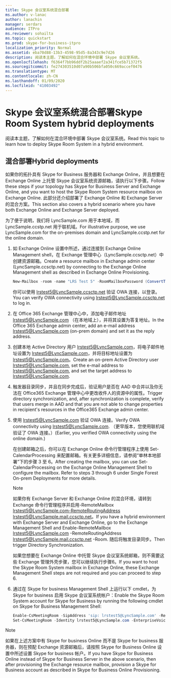 ```yaml
---
title: Skype 会议室系统混合部署
ms.author: v-lanac
author: lanachin
manager: serdars
audience: ITPro
ms.reviewer: sohailta
ms.topic: quickstart
ms.prod: skype-for-business-itpro
localization_priority: Normal
ms.assetid: eba70d88-13b3-4598-95d5-8a343c9e7d26
description: 阅读本主题，了解如何在混合环境中部署 Skype 会议室系统。
ms.openlocfilehash: f6364f7bb96ddf2b25aaaef2a341fce5b71372f5
ms.sourcegitcommit: fe274303510d07a90b506bfa050c669accef0476
ms.translationtype: MT
ms.contentlocale: zh-CN
ms.lasthandoff: 01/09/2020
ms.locfileid: "41003492"
---
```

# <a name="skype-room-system-hybrid-deployments"></a><span data-ttu-id="1192f-103">Skype 会议室系统混合部署</span><span class="sxs-lookup"><span data-stu-id="1192f-103">Skype Room System hybrid deployments</span></span>

<span data-ttu-id="1192f-104">阅读本主题，了解如何在混合环境中部署 Skype 会议室系统。</span><span class="sxs-lookup"><span data-stu-id="1192f-104">Read this topic to learn how to deploy Skype Room System in a hybrid environment.</span></span>
  
## <a name="hybrid-deployments"></a><span data-ttu-id="1192f-105">混合部署</span><span class="sxs-lookup"><span data-stu-id="1192f-105">Hybrid deployments</span></span>

<span data-ttu-id="1192f-106">如果你的拓扑具有 Skype for Business 服务器和 Exchange Online，并且想要在 Exchange Online 上托管 Skype 会议室系统资源邮箱，请执行以下步骤。</span><span class="sxs-lookup"><span data-stu-id="1192f-106">Follow these steps if your topology has Skype for Business Server and Exchange Online, and you want to host the Skype Room System resource mailbox on Exchange Online.</span></span> <span data-ttu-id="1192f-107">此部分还介绍部署了 Exchange Online 和 Exchange Server 的混合方案。</span><span class="sxs-lookup"><span data-stu-id="1192f-107">This section also covers a hybrid scenario where you have both Exchange Online and Exchange Server deployed.</span></span>
  
<span data-ttu-id="1192f-108">为了便于说明，我们将 LyncSample.com 用于本地域，而 LyncSample.ccstp.net 用于联机域。</span><span class="sxs-lookup"><span data-stu-id="1192f-108">For illustrative purpose, we use LyncSample.com for the on-premises domain and LyncSample.ccstp.net for the online domain.</span></span>
  
1. <span data-ttu-id="1192f-109">如 Exchange Online 设置中所述，通过连接到 Exchange Online Management shell，在 Exchange 管理中心（LyncSample.ccsctp.net）中创建资源邮箱。</span><span class="sxs-lookup"><span data-stu-id="1192f-109">Create a resource mailbox in Exchange admin center (LyncSample.ccsctp.net) by connecting to the Exchange Online Management shell as described in Exchange Online Provisioning.</span></span>
    
   ```powershell
   New-Mailbox -room -name "LRS Test 5" -RoomMailboxPassword (ConvertTo-SecureString <password> -AsPlainText -Force) -EnableRoomMailboxAccount $true 
   ```

    <span data-ttu-id="1192f-110">你可以使用 lrstest5@LyncSample.ccsctp.net 验证 OWA 连接，以登录。</span><span class="sxs-lookup"><span data-stu-id="1192f-110">You can verify OWA connectivity using lrstest5@LyncSample.ccsctp.net to log in.</span></span>
    
2. <span data-ttu-id="1192f-111">在 Office 365 Exchange 管理中心中，添加电子邮件地址 lrstest5@LyncSample.com （在本地域上），并将其设置为答复地址。</span><span class="sxs-lookup"><span data-stu-id="1192f-111">In the Office 365 Exchange admin center, add an e-mail address lrstest5@LyncSample.com (on-prem domain) and set it as the reply address.</span></span>
    
3. <span data-ttu-id="1192f-112">创建本地 Active Directory 用户 lrstest5@LyncSample.com，将电子邮件地址设置为 lrstest5@LyncSample.com，并将目标地址设置为 lrstest5@LyncSample.com。</span><span class="sxs-lookup"><span data-stu-id="1192f-112">Create an on-prem Active Directory user lrstest5@LyncSample.com, set the e-mail address to lrstest5@LyncSample.com, and set the target address to lrstest5@LyncSample.com.</span></span>
    
4. <span data-ttu-id="1192f-113">触发器目录同步，并且在同步完成后，验证用户是否在 AAD 中合并以及你无法在 Office365 Exchange 管理中心中更改收件人的资源中的属性。</span><span class="sxs-lookup"><span data-stu-id="1192f-113">Trigger directory synchronization, and, after synchronization is complete, verify that users merge in AAD and that you are not able to change properties in recipient's resources in the Office365 Exchange admin center.</span></span>
    
5. <span data-ttu-id="1192f-114">使用 lrstest5@LyncSample.com 验证 OWA 连接。</span><span class="sxs-lookup"><span data-stu-id="1192f-114">Verify OWA connectivity using lrstest5@LyncSample.com.</span></span> <span data-ttu-id="1192f-115">（更早版本，您使用联机域验证了 OWA 连接。）</span><span class="sxs-lookup"><span data-stu-id="1192f-115">(Earlier, you verified OWA connectivity using the online domain.)</span></span>
    
    <span data-ttu-id="1192f-p103">在创建邮箱之后，你可以在 Exchange Online 命令行管理程序上使用 Set-CalendarProcessing 来配置邮箱。有关更多详细信息，请参阅“单林本地部署”下的步骤 3 至 6。</span><span class="sxs-lookup"><span data-stu-id="1192f-p103">After creating the mailbox, you can use Set-CalendarProcessing on the Exchange Online Management Shell to configure the mailbox. Refer to steps 3 through 6 under Single Forest On-prem Deployments for more details.</span></span>
    
   > [!NOTE]
   > <span data-ttu-id="1192f-118">如果你有 Exchange Server 和 Exchange Online 的混合环境，请转到 Exchange 命令行管理程序并启用-RemoteMailbox lrstest5@LyncSample.com-RemoteRoutingAddress lrstest5@LyncSample.mail.ccsctp.net。</span><span class="sxs-lookup"><span data-stu-id="1192f-118">If you have a hybrid environment with Exchange Server and Exchange Online, go to the Exchange Management Shell and Enable-RemoteMailbox lrstest5@LyncSample.com -RemoteRoutingAddress lrstest5@LyncSample.mail.ccsctp.net -Room.</span></span> <span data-ttu-id="1192f-119">随后将触发目录同步。</span><span class="sxs-lookup"><span data-stu-id="1192f-119">Then trigger Directory Synchronization.</span></span> 
  
    <span data-ttu-id="1192f-120">如果您想要在 Exchange Online 中托管 Skype 会议室系统邮箱，则不需要这些 Exchange 管理外壳步骤，您可以继续执行步骤6。</span><span class="sxs-lookup"><span data-stu-id="1192f-120">If you want to host the Skype Room System mailbox in Exchange Online, these Exchange Management Shell steps are not required and you can proceed to step 6.</span></span>
    
6. <span data-ttu-id="1192f-121">通过在 Skype for business Management Shell 上运行以下 cmdlet，为 Skype for business 启用 Skype 会议室系统帐户：</span><span class="sxs-lookup"><span data-stu-id="1192f-121">Enable the Skype Room System account for Skype for Business by running the following cmdlet on Skype for Business Management Shell:</span></span>
    
   ```powershell
   Enable-CsMeetingRoom -SipAddress 'sip: lrstest5@LyncSample.com' -RegistrarPool pool1.child.corp.LyncSample.com -Identity lrstest5@LyncSample.com
   Set-CsMeetingRoom -Identity lrstest5@LyncSample.com -EnterpriseVoiceEnabled $true
   ```

> [!NOTE]
> <span data-ttu-id="1192f-122">如果在上述方案中有 Skype for business Online 而不是 Skype for business 服务器，则在预配 Exchange 资源邮箱后，请按照 Skype for Business Online 设置中所述设置 Skype for business 帐户。</span><span class="sxs-lookup"><span data-stu-id="1192f-122">If you have Skype for Business Online instead of Skype for Business Server in the above scenario, then after provisioning the Exchange resource mailbox, provision a Skype for Business account as described in Skype for Business Online Provisioning.</span></span> 
  


